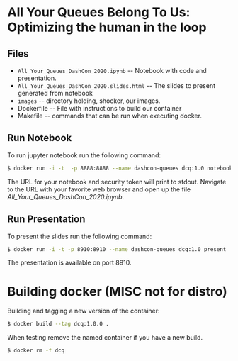 # All Your Queues Belong To Us: Optimizing the human in the loop

## Files
* `All_Your_Queues_DashCon_2020.ipynb` -- Notebook with code and presentation.
* `All_Your_Queues_DashCon_2020.slides.html` -- The slides to present generated from notebook
* `images` -- directory holding, shocker, our images.
* Dockerfile -- File with instructions to build our container
* Makefile -- commands that can be run when executing docker.



## Run Notebook
To run jupyter notebook run the following command:
```sh
$ docker run -i -t  -p 8888:8888 --name dashcon-queues dcq:1.0 notebook
```
The URL for your notebook and security token will print to stdout. Navigate to the URL with your favorite web browser and open up the file *All\_Your\_Queues\_DashCon\_2020.ipynb*. 


## Run Presentation 
To present the slides run the following command:
```sh
$ docker run -i -t -p 8910:8910 --name dashcon-queues dcq:1.0 present 
```

The presentation is available on port 8910.


# Building docker (MISC not for distro)

Building and tagging a new version of the container:
```sh
$ docker build --tag dcq:1.0.0 .
```

When testing remove the named container if you have a new build.
```sh
$ docker rm -f dcq
```
